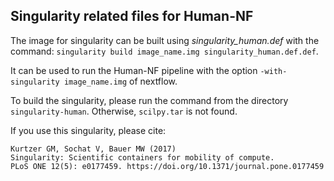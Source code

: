 Singularity related files for Human-NF
--------------------------------------

The image for singularity can be built using _singularity_human.def_ with the command:
`singularity build image_name.img singularity_human.def.def`.

It can be used to run the Human-NF pipeline with the option
`-with-singularity image_name.img` of nextflow.

To build the singularity, please run the command from the directory `singularity-human`.
Otherwise, `scilpy.tar` is not found.

If you use this singularity, please cite:

```
Kurtzer GM, Sochat V, Bauer MW (2017)
Singularity: Scientific containers for mobility of compute.
PLoS ONE 12(5): e0177459. https://doi.org/10.1371/journal.pone.0177459
```
 
